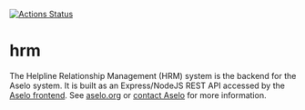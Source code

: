 [![Actions Status](https://github.com/tech-matters/hrm/workflows/hrm-ci/badge.svg)](https://github.com/tech-matters/hrm/actions)
# hrm

The Helpline Relationship Management (HRM) system is the backend for the Aselo system.  It is built as an Express/NodeJS REST API accessed by the [Aselo frontend](https://www.twilio.com/docs/flex/developer/plugins).  See [aselo.org](https://aselo.org/) or [contact Aselo](https://aselo.org/contact-us/) for more information.
